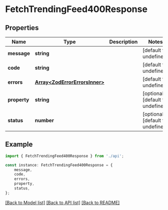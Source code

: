 # FetchTrendingFeed400Response


## Properties

Name | Type | Description | Notes
------------ | ------------- | ------------- | -------------
**message** | **string** |  | [default to undefined]
**code** | **string** |  | [default to undefined]
**errors** | [**Array&lt;ZodErrorErrorsInner&gt;**](ZodErrorErrorsInner.md) |  | [default to undefined]
**property** | **string** |  | [optional] [default to undefined]
**status** | **number** |  | [optional] [default to undefined]

## Example

```typescript
import { FetchTrendingFeed400Response } from './api';

const instance: FetchTrendingFeed400Response = {
    message,
    code,
    errors,
    property,
    status,
};
```

[[Back to Model list]](../README.md#documentation-for-models) [[Back to API list]](../README.md#documentation-for-api-endpoints) [[Back to README]](../README.md)
